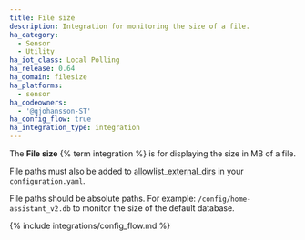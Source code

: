 ```yaml
---
title: File size
description: Integration for monitoring the size of a file.
ha_category:
  - Sensor
  - Utility
ha_iot_class: Local Polling
ha_release: 0.64
ha_domain: filesize
ha_platforms:
  - sensor
ha_codeowners:
  - '@gjohansson-ST'
ha_config_flow: true
ha_integration_type: integration
---
```


The **File size** {% term integration %} is for displaying the size in MB of a file.

<div class='note'>

File paths must also be added to [allowlist_external_dirs](/docs/configuration/basic/) in your `configuration.yaml`.

File paths should be absolute paths. For example: `/config/home-assistant_v2.db` to monitor the size of the default database.

</div>

{% include integrations/config_flow.md %}

